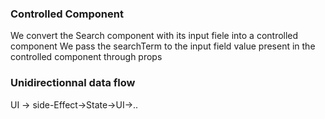 ### Controlled Component 
We convert the Search component with its input fiele into a controlled component 
We pass the searchTerm to the input field value present in the controlled component through props 

### Unidirectionnal data flow 
UI -> side-Effect->State->UI->..